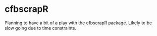 # cfbscrapR
Planning to have a bit of a play with the cfbscrapR package. Likely to be slow going due to time constraints.
